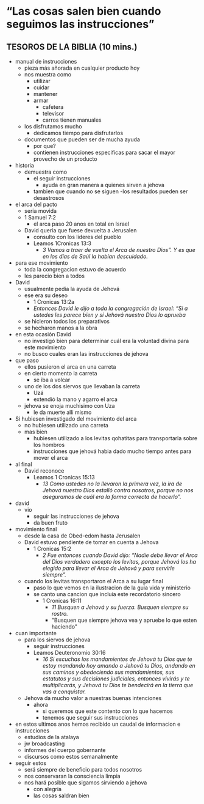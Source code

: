 # “Las cosas salen bien cuando seguimos las instrucciones”

## TESOROS DE LA BIBLIA (10 mins.)

- manual de instrucciones
  - pieza más añorada en cualquier producto hoy
  - nos muestra como
    - utilizar
    - cuidar
    - mantener
    - armar
      - cafetera
      - televisor
      - carros tienen manuales
  - los disfrutamos mucho
    - dedicamos tiempo para disfrutarlos
  - documentos que pueden ser de mucha ayuda
    - por que?
    - contienen instrucciones especificas para sacar el mayor provecho de un producto
- historia
  - demuestra como
    - el seguir instrucciones
      - ayuda en gran manera a quienes sirven a jehova
    - tambien que cuando no se siguen
      -los resultados pueden ser desastrosos
- el arca del pacto
  - seria movida
  - 1 Samuel 7:2
    - el arca paso 20 anos en total en Israel
  - David queria que fuese devuelta a Jerusalen
    - consulto con los lideres del pueblo
    - Leamos 1Cronicas 13:3
      - _3 Vamos a traer de vuelta el Arca de nuestro Dios”. Y es que en los días de Saúl la habían descuidado._
- para ese movimiento
  - toda la congregacion estuvo de acuerdo
  - les parecio bien a todos
- David
  - usualmente pedia la ayuda de Jehová
  - ese era su deseo
    - 1 Cronicas 13:2a
    - _Entonces David le dijo a toda la congregación de Israel: “Si a ustedes les parece bien y si Jehová nuestro Dios lo aprueba_
  - se hicieron todos los preparativos
  - se hecharon manos a la obra
- en esta ocasión David
  - no investigó bien para determinar cuál era la voluntad divina para este movimiento
  - no busco cuales eran las instrucciones de jehova
- que paso
  - ellos pusieron el arca en una carreta
  - en cierto momento la carreta
    - se iba a volcar
  - uno de los dos siervos que llevaban la carreta
    - Uzá
    - extendió la mano y agarro el arca
  - jehova se enoja muchisimo con Uza
    - le da muerte alli mismo
- Si hubiesen investigado del movimiento del arca
  - no hubiesen utilizado una carreta
  - mas bien
    - hubiesen utilizado a los levitas qohatitas para transportarla sobre los hombros
    - instrucciones que jehová habia dado mucho tiempo antes para mover el arca
- al final
  - David reconoce
    - Leamos 1 Cronicas 15:13
      - _13 Como ustedes no la llevaron la primera vez, la ira de Jehová nuestro Dios estalló contra nosotros, porque no nos aseguramos de cuál era la forma correcta de hacerlo”._
- david
  - vio
    - seguir las instrucciones de jehova
    - da buen fruto
- movimiento final
  - desde la casa de Obed-edom hasta Jerusalen
  - David estuvo pendiente de tomar en cuenta a Jehova
    - 1 Cronicas 15:2
      - _2 Fue entonces cuando David dijo: “Nadie debe llevar el Arca del Dios verdadero excepto los levitas, porque Jehová los ha elegido para llevar el Arca de Jehová y para servirle siempre”._
  - cuando los levitas transportaron el Arca a su lugar final
    - paso lo que vemos en la ilustracion de la guia vida y ministerio
    - se canto una cancion que incluia este recordatorio sincero
      - 1 Cronicas 16:11
        - _11 Busquen a Jehová y su fuerza. Busquen siempre su rostro._
        - "Busquen que siempre jehova vea y apruebe lo que esten haciendo"
- cuan importante
  - para los siervos de jehova
    - seguir instrucciones
    - Leamos Deuteronomio 30:16
      - _16 Si escuchas los mandamientos de Jehová tu Dios que te estoy mandando hoy amando a Jehová tu Dios, andando en sus caminos y obedeciendo sus mandamientos, sus estatutos y sus decisiones judiciales, entonces vivirás y te multiplicarás, y Jehová tu Dios te bendecirá en la tierra que vas a conquistar._
  - Jehova da mucho valor a nuestras buenas intenciones
    - ahora
      - si queremos que este contento con lo que hacemos
      - tenemos que seguir sus instrucciones
- en estos ultimos anos hemos recibido un caudal de informacion e instrucciones
  - estudios de la atalaya
  - jw broadcasting
  - informes del cuerpo gobernante
  - discursos como estos semanalmente
- seguir estos
  - será siempre de beneficio para todos nosotros
  - nos conservaran la consciencia limpia
  - nos hará posible que sigamos sirviendo a jehova
    - con alegria
    - las cosas saldran bien
